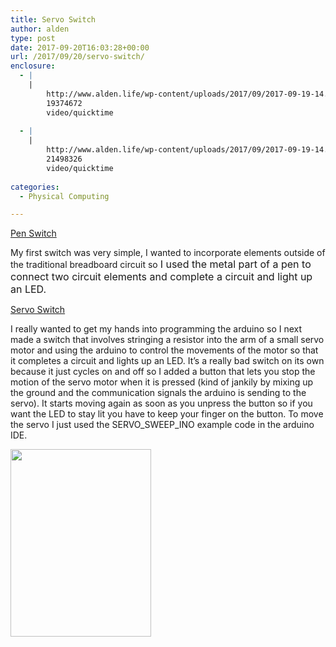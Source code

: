 ```yaml
---
title: Servo Switch
author: alden
type: post
date: 2017-09-20T16:03:28+00:00
url: /2017/09/20/servo-switch/
enclosure:
  - |
    |
        http://www.alden.life/wp-content/uploads/2017/09/2017-09-19-14.42.04.mov
        19374672
        video/quicktime
        
  - |
    |
        http://www.alden.life/wp-content/uploads/2017/09/2017-09-19-14.56.05.mov
        21498326
        video/quicktime
        
categories:
  - Physical Computing

---
```

[Pen Switch][1]

My first switch was very simple, I wanted to incorporate elements outside of the traditional breadboard circuit so <span style="font-size: 1rem;">I used the metal part of a pen to connect two circuit elements and complete a circuit and light up an LED. </span>

[Servo Switch][2]

I really wanted to get my hands into programming the arduino so I next made a switch that involves stringing a resistor into the arm of a small servo motor and using the arduino to control the movements of the motor so that it completes a circuit and lights up an LED. It&#8217;s a really bad switch on its own because it just cycles on and off so I added a button that lets you stop the motion of the servo motor when it is pressed (kind of jankily by mixing up the ground and the communication signals the arduino is sending to the servo). It starts moving again as soon as you unpress the button so if you want the LED to stay lit you have to keep your finger on the button. To move the servo I just used the SERVO\_SWEEP\_INO example code in the arduino IDE.

<img class="alignnone wp-image-147 size-medium" src="http://www.alden.life/wp-content/uploads/2017/09/2017-09-19-15.04.03-e1505923627900-225x300.jpg" alt="" width="225" height="300" srcset="http://www.alden.life/wp-content/uploads/2017/09/2017-09-19-15.04.03-e1505923627900-225x300.jpg 225w, http://www.alden.life/wp-content/uploads/2017/09/2017-09-19-15.04.03-e1505923627900-768x1024.jpg 768w" sizes="(max-width: 225px) 100vw, 225px" />

 [1]: http://www.alden.life/wp-content/uploads/2017/09/2017-09-19-14.42.04.mov
 [2]: http://www.alden.life/wp-content/uploads/2017/09/2017-09-19-14.56.05.mov